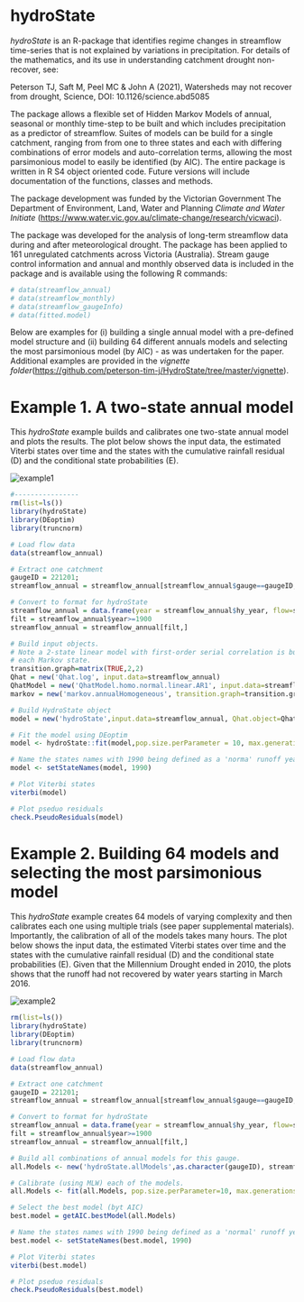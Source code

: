 # hydroState
_hydroState_ is an R-package that identifies regime changes in streamflow time-series that is not explained by variations in precipitation. For details of the mathematics, and its use in understanding catchment drought non-recover, see:

Peterson TJ, Saft M, Peel MC & John A (2021), Watersheds may not recover from drought, Science, DOI: 10.1126/science.abd5085

The package allows a flexible set of Hidden Markov Models of annual, seasonal or monthly time-step to be built and which includes precipitation as a predictor of streamflow. Suites of models can be build for a single catchment, ranging from from one to three states and each with differing combinations of error models and auto-correlation terms, allowing the most parsimonious model to easily be identified (by AIC). The entire package is written in R S4 object oriented code. Future versions will include documentation of the functions, classes and methods.

The package development was funded by the Victorian Government The Department of Environment, Land, Water and Planning _Climate and Water Initiate_ (https://www.water.vic.gov.au/climate-change/research/vicwaci). 

The package was developed for the analysis of long-term streamflow data during and after meteorological drought. The package has been applied to 161 unregulated catchments across Victoria (Australia). Stream gauge control information and annual and monthly observed data is included in the package and is available using the following R commands:
```R
# data(streamflow_annual)
# data(streamflow_monthly)
# data(streamflow_gaugeInfo)
# data(fitted.model)
```

Below are examples for (i) building a single annual model with a pre-defined model structure and (ii) building 64 different annuals models and selecting the most parsimonious model (by AIC) - as was undertaken for the paper. Additional examples are provided in the _vignette folder_(https://github.com/peterson-tim-j/HydroState/tree/master/vignette).

# Example 1. A two-state annual model

This _hydroState_ example builds and calibrates one two-state annual model and plots the results. The plot below shows the input data, the estimated Viterbi states over time and the states with the cumulative rainfall residual (D) and the conditional state probabilities (E).

![example1](https://user-images.githubusercontent.com/8623994/90325344-c24f2080-dfbd-11ea-956e-c64b7820342f.png)


```R
#----------------
rm(list=ls())
library(hydroState)
library(DEoptim)
library(truncnorm)

# Load flow data
data(streamflow_annual)

# Extract one catchment
gaugeID = 221201;
streamflow_annual = streamflow_annual[streamflow_annual$gauge==gaugeID,]

# Convert to format for hydroState
streamflow_annual = data.frame(year = streamflow_annual$hy_year, flow=streamflow_annual$q, precipitation=streamflow_annual$p)
filt = streamflow_annual$year>=1900
streamflow_annual = streamflow_annual[filt,]

# Build input objects.
# Note a 2-state linear model with first-order serial correlation is built. A truncated normal distribution is used for
# each Markov state.
transition.graph=matrix(TRUE,2,2)
Qhat = new('Qhat.log', input.data=streamflow_annual)
QhatModel = new('QhatModel.homo.normal.linear.AR1', input.data=streamflow_annual, transition.graph=transition.graph)
markov = new('markov.annualHomogeneous', transition.graph=transition.graph)

# Build HydroState object
model = new('hydroState',input.data=streamflow_annual, Qhat.object=Qhat, QhatModel.object=QhatModel, markov.model.object=markov)

# Fit the model using DEoptim
model <- hydroState::fit(model,pop.size.perParameter = 10, max.generations=500)

# Name the states names with 1990 being defined as a 'norma' runoff year.
model <- setStateNames(model, 1990)

# Plot Viterbi states
viterbi(model)

# Plot pseduo residuals
check.PseudoResiduals(model)
```

# Example 2. Building 64 models and selecting the most parsimonious model

This _hydroState_ example creates 64 models of varying complexity and then calibrates each one using multiple trials (see paper supplemental materials). Importantly, the calibration of all of the models takes many hours. The plot below shows the input data, the estimated Viterbi states over time and the states with the cumulative rainfall residual (D) and the conditional state probabilities (E). Given that the Millennium Drought ended in 2010, the plots shows that the runoff had not recovered by water years starting in March 2016.

![example2](https://user-images.githubusercontent.com/8623994/118099548-bb542200-b418-11eb-821e-a9817f170e1e.png)


```R
rm(list=ls())
library(hydroState)
library(DEoptim)
library(truncnorm)

# Load flow data
data(streamflow_annual)

# Extract one catchment
gaugeID = 221201;
streamflow_annual = streamflow_annual[streamflow_annual$gauge==gaugeID,]

# Convert to format for hydroState
streamflow_annual = data.frame(year = streamflow_annual$hy_year, flow=streamflow_annual$q, precipitation=streamflow_annual$p)
filt = streamflow_annual$year>=1900
streamflow_annual = streamflow_annual[filt,]

# Build all combinations of annual models for this gauge.
all.Models <- new('hydroState.allModels',as.character(gaugeID), streamflow_annual, allow.flickering=F)

# Calibrate (using MLW) each of the models.
all.Models <- fit(all.Models, pop.size.perParameter=10, max.generations=500, doParallel=F)

# Select the best model (byt AIC)
best.model = getAIC.bestModel(all.Models)

# Name the states names with 1990 being defined as a 'normal' runoff year.
best.model <- setStateNames(best.model, 1990)

# Plot Viterbi states
viterbi(best.model)

# Plot pseduo residuals
check.PseudoResiduals(best.model)
```
